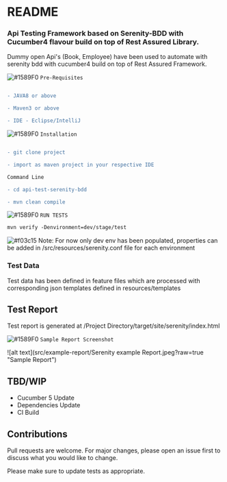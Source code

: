 
# README

### Api Testing Framework based on Serenity-BDD with Cucumber4 flavour build on top of Rest Assured Library.


Dummy open Api's (Book, Employee) have been used to automate with serenity bdd with cucumber4 build on top of Rest Assured Framework.


![#1589F0](https://placehold.it/15/1589F0/000000?text=+) `Pre-Requisites`

 ```diff

- JAVA8 or above

- Maven3 or above

- IDE - Eclipse/IntelliJ

```


![#1589F0](https://placehold.it/15/1589F0/000000?text=+) `Installation`

 ```diff
 
- git clone project

- import as maven project in your respective IDE

Command Line

- cd api-test-serenity-bdd

- mvn clean compile
```

![#1589F0](https://placehold.it/15/1589F0/000000?text=+) `RUN TESTS`

 

```diff
mvn verify -Denvironment=dev/stage/test
```
 

![#f03c15](https://placehold.it/15/f03c15/000000?text=+) Note:
  For now only dev env has been populated, properties can be added in /src/resources/serenity.conf file for each environment
 
 
 ### Test Data

Test data has been defined in feature files which are processed with corresponding json templates defined in resources/templates


## Test Report
Test report is generated at /Project Directory/target/site/serenity/index.html

![#1589F0](https://placehold.it/15/1589F0/000000?text=+) `Sample Report Screenshot `


![alt text](src/example-report/Serenity example Report.jpeg?raw=true "Sample Report")


## TBD/WIP

- Cucumber 5 Update
- Dependencies Update
- CI Build


## Contributions

Pull requests are welcome. For major changes, please open an issue first to discuss what you would like to change.

Please make sure to update tests as appropriate.
